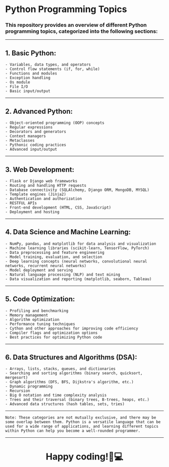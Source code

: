# Python Programming Topics

### This repository provides an overview of different Python programming topics, categorized into the following sections:

----

## 1. Basic Python:

    - Variables, data types, and operators
    - Control flow statements (if, for, while)
    - Functions and modules
    - Exception handling
    - Os module
    - File I/O
    - Basic input/output

---

## 2. Advanced Python:

    - Object-oriented programming (OOP) concepts
    - Regular expressions
    - Decorators and generators
    - Context managers
    - Metaclasses
    - Pythonic coding practices
    - Advanced input/output

----

## 3. Web Development:

    - Flask or Django web frameworks
    - Routing and handling HTTP requests
    - Database connectivity (SQLAlchemy, Django ORM, MongoDB, MYSQL)
    - Template engines (Jinja2)
    - Authentication and authorization
    - RESTFUL APIs
    - Front-end development (HTML, CSS, JavaScript)
    - Deployment and hosting

----

## 4. Data Science and Machine Learning:

    - NumPy, pandas, and matplotlib for data analysis and visualization
    - Machine learning libraries (scikit-learn, TensorFlow, PyTorch)
    - Data preprocessing and feature engineering
    - Model training, evaluation, and selection
    - Deep learning concepts (neural networks, convolutional neural networks, recurrent neural networks)
    - Model deployment and serving
    - Natural language processing (NLP) and text mining
    - Data visualization and reporting (matplotlib, seaborn, Tableau)

----

## 5. Code Optimization:

    - Profiling and benchmarking
    - Memory management
    - Algorithm optimization
    - Performance tuning techniques
    - Cython and other approaches for improving code efficiency
    - Compiler flags and optimization options
    - Best practices for optimizing Python code

----

## 6. Data Structures and Algorithms (DSA):

    - Arrays, lists, stacks, queues, and dictionaries
    - Searching and sorting algorithms (binary search, quicksort, mergesort)
    - Graph algorithms (DFS, BFS, Dijkstra's algorithm, etc.)
    - Dynamic programming
    - Recursion
    - Big O notation and time complexity analysis
    - Trees and their traversal (binary trees, B-trees, heaps, etc.)
    - Advanced data structures (hash tables, sets, tries)

----

    Note: These categories are not mutually exclusive, and there may be some overlap between them. Python is a versatile language that can be used for a wide range of applications, and learning different topics within Python can help you become a well-rounded programmer.

----


<H1 style="text-align: center">Happy coding!🐍💻</H1>



